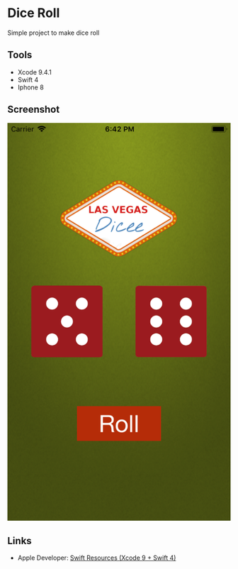 # Dice Roll

Simple project to make dice roll

## Tools
- Xcode 9.4.1
- Swift 4
- Iphone 8

## Screenshot
![Bingo Login Page](https://github.com/mabuak/DiceRoll/blob/master/dice.png)

## Links
- Apple Developer: [Swift Resources (Xcode 9 + Swift 4)](https://developer.apple.com/swift/resources/)

